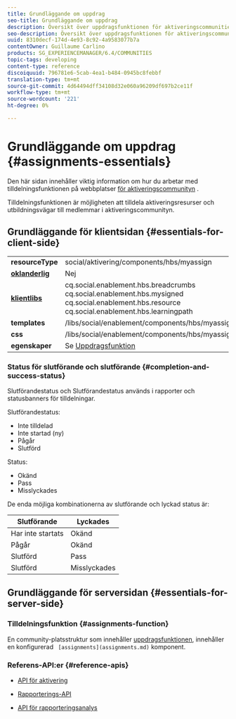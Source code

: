 ```yaml
---
title: Grundläggande om uppdrag
seo-title: Grundläggande om uppdrag
description: Översikt över uppdragsfunktionen för aktiveringscommunities
seo-description: Översikt över uppdragsfunktionen för aktiveringscommunities
uuid: 8310decf-174d-4e93-8c92-4a9583077b7a
contentOwner: Guillaume Carlino
products: SG_EXPERIENCEMANAGER/6.4/COMMUNITIES
topic-tags: developing
content-type: reference
discoiquuid: 796781e6-5cab-4ea1-b484-0945bc8febbf
translation-type: tm+mt
source-git-commit: 4d64494dff34108d32e060a96209df697b2ce11f
workflow-type: tm+mt
source-wordcount: '221'
ht-degree: 0%

---
```



# Grundläggande om uppdrag {#assignments-essentials}

Den här sidan innehåller viktig information om hur du arbetar med tilldelningsfunktionen på webbplatser [för aktiveringscommunityn](overview.md#enablement-community) .

Tilldelningsfunktionen är möjligheten att tilldela aktiveringsresurser och utbildningsvägar till medlemmar i aktiveringscommunityn.

## Grundläggande för klientsidan {#essentials-for-client-side}

<table> 
 <tbody>
  <tr>
   <td> <strong>resourceType</strong></td> 
   <td>social/aktivering/components/hbs/myassign</td> 
  </tr>
  <tr>
   <td> <a href="scf.md#add-or-include-a-communities-component"><strong>oklanderlig</strong></a></td> 
   <td>Nej</td> 
  </tr>
  <tr>
   <td> <a href="clientlibs.md"><strong>klientlibs</strong></a></td> 
   <td>cq.social.enablement.hbs.breadcrumbs<br /> cq.social.enablement.hbs.mysigned<br /> cq.social.enablement.hbs.resource<br /> cq.social.enablement.hbs.learningpath</td> 
  </tr>
  <tr>
   <td> <strong>templates</strong></td> 
   <td> /libs/social/enablement/components/hbs/myassigned/myassigned.hbs</td> 
  </tr>
  <tr>
   <td> <strong>css</strong></td> 
   <td> /libs/social/enablement/components/hbs/myassigned/clientlibs/myassigned.css</td> 
  </tr>
  <tr>
   <td><strong> egenskaper</strong></td> 
   <td>Se <a href="assignments.md">Uppdragsfunktion</a></td> 
  </tr>
 </tbody>
</table>

### Status för slutförande och slutförande {#completion-and-success-status}

Slutförandestatus och Slutförandestatus används i rapporter och statusbanners för tilldelningar.

Slutförandestatus:

* Inte tilldelad
* Inte startad (ny)
* Pågår
* Slutförd

Status:

* Okänd
* Pass
* Misslyckades

De enda möjliga kombinationerna av slutförande och lyckad status är:

| **Slutförande** | **Lyckades** |
|---|---|
| Har inte startats | Okänd |
| Pågår | Okänd |
| Slutförd | Pass |
| Slutförd | Misslyckades |

## Grundläggande för serversidan {#essentials-for-server-side}

### Tilldelningsfunktion {#assignments-function}

En community-platsstruktur som innehåller [uppdragsfunktionen](functions.md#assignments-function), innehåller en konfigurerad ` [assignments](assignments.md)` komponent.

### Referens-API:er {#reference-apis}

* [API för aktivering](https://helpx.adobe.com/experience-manager/6-4/sites/developing/using/reference-materials/javadoc/com/adobe/cq/social/enablement/reporting/model/api/package-summary.html)

* [Rapporterings-API](https://helpx.adobe.com/experience-manager/6-4/sites/developing/using/reference-materials/javadoc/com/adobe/cq/social/reporting/dv/api/package-summary.html)

* [API för rapporteringsanalys](https://helpx.adobe.com/experience-manager/6-4/sites/developing/using/reference-materials/javadoc/com/adobe/cq/social/reporting/analytics/api/package-summary.html)